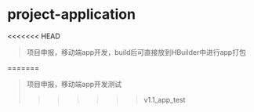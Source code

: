 # project-application

<<<<<<< HEAD
> 项目申报，移动端app开发，build后可直接放到HBuilder中进行app打包

=======
> 项目申报，移动端app开发测试
>>>>>>> v1.1_app_test
